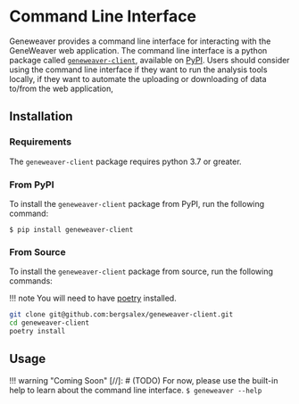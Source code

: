 # Command Line Interface

Geneweaver provides a command line interface for interacting with the GeneWeaver web 
application. The command line interface is a python package called 
[`geneweaver-client`](https://pypi.org/project/geneweaver-client/), available on 
[PyPI](https://pypi.org/project/geneweaver-client/).
Users should consider using the command line interface if they want to run the analysis
tools locally, if they want to automate the uploading or downloading of data to/from 
the web application, 

## Installation

### Requirements
The `geneweaver-client` package requires python 3.7 or greater.

### From PyPI
To install the `geneweaver-client` package from PyPI, run the following command:

```console
$ pip install geneweaver-client
```

### From Source
To install the `geneweaver-client` package from source, run the following commands:

!!! note 
    You will need to have [poetry](https://python-poetry.org/) installed.

```bash
git clone git@github.com:bergsalex/geneweaver-client.git
cd geneweaver-client
poetry install
```

## Usage

!!! warning "Coming Soon"
    [//]: # (TODO)
    For now, please use the built-in help to learn about the command line interface.
    ```
    $ geneweaver --help    
    ```
